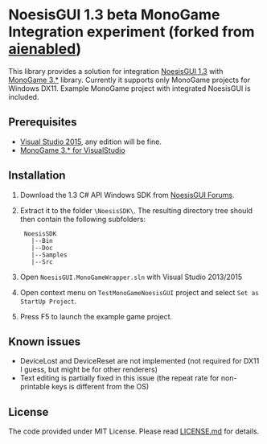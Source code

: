 NoesisGUI 1.3 beta MonoGame Integration experiment (forked from [aienabled](https://github.com/aienabled/NoesisGUI.MonoGameWrapper))
=============
This library provides a solution for integration [NoesisGUI 1.3](http://noesisengine.com) with [MonoGame 3.*](http://monogame.net) library.
Currently it supports only MonoGame projects for Windows DX11.
Example MonoGame project with integrated NoesisGUI is included.

Prerequisites
-----
* [Visual Studio 2015](https://www.visualstudio.com/), any edition will be fine.
* [MonoGame 3.* for VisualStudio](http://monogame.net)

Installation
-----
1. Download the 1.3 C# API Windows SDK from [NoesisGUI Forums](http://www.noesisengine.com/forums/download/file.php?id=229).
2. Extract it to the folder `\NoesisSDK\`. The resulting directory tree should then contain the following subfolders:
        
        NoesisSDK
          |--Bin
          |--Doc
          |--Samples
          |--Src
        
3. Open `NoesisGUI.MonoGameWrapper.sln` with Visual Studio 2013/2015
4. Open context menu on `TestMonoGameNoesisGUI` project and select `Set as StartUp Project`.
5. Press F5 to launch the example game project.

Known issues
-----
* DeviceLost and DeviceReset are not implemented (not required for DX11 I guess, but might be for other renderers)
* Text editing is partially fixed in this issue (the repeat rate for non-printable keys is different from the OS)

License
-----
The code provided under MIT License. Please read [LICENSE.md](LICENSE.md) for details.
